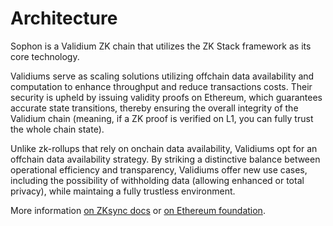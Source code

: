 # Architecture

Sophon is a Validium ZK chain that utilizes the ZK Stack framework as its core technology.

Validiums serve as scaling solutions utilizing offchain data availability and computation to enhance throughput and reduce transactions costs. Their security is upheld by issuing validity proofs on Ethereum, which guarantees accurate state transitions, thereby ensuring the overall integrity of the Validium chain (meaning, if a ZK proof is verified on L1, you can fully trust the whole chain state).

Unlike zk-rollups that rely on onchain data availability, Validiums opt for an offchain data availability strategy. By striking a distinctive balance between operational efficiency and transparency, Validiums offer new use cases, including the possibility of withholding data (allowing enhanced or total privacy), while maintaing a fully trustless environment.

More information [on ZKsync docs](https://docs.zksync.io/zk-stack/concepts/validiums.html#what-is-a-validium) or [on Ethereum foundation](https://ethereum.org/en/developers/docs/scaling/validium/).
